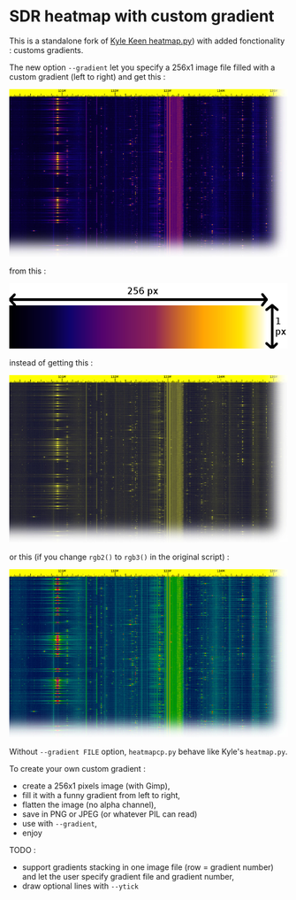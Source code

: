 # SDR heatmap with custom gradient

This is a standalone fork of [Kyle Keen heatmap.py](https://github.com/keenerd/rtl-sdr-misc/tree/master/heatmap)) with added fonctionality : customs gradients.

The new option ```--gradient``` let you specify a 256x1 image file filled with a custom gradient (left to right) and get this :

![heatmapgrad_cgradient](heatmapgrad_cgradient.jpg?raw=true)

from this :

![thegradient](thegradient.jpg?raw=true)

instead of getting this :

![heatmapgrad_orig](heatmapgrad_orig.jpg?raw=true)

or this (if you change ```rgb2()``` to ```rgb3()``` in the original script) :

![heatmapgrad_rgb3](heatmapgrad_rgb3.jpg?raw=true)

Without ```--gradient FILE``` option, ```heatmapcp.py``` behave like Kyle's ```heatmap.py```.

To create your own custom gradient :
* create a 256x1 pixels image (with Gimp),
* fill it with a funny gradient from left to right,
* flatten the image (no alpha channel),
* save in PNG or JPEG (or whatever PIL can read)
* use with ```--gradient```,
* enjoy

TODO :
* support gradients stacking in one image file (row = gradient number) and let the user specify gradient file and gradient number,
* draw optional lines with ```--ytick```
